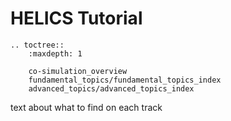 # HELICS Tutorial

```{eval-rst}
.. toctree::
    :maxdepth: 1

    co-simulation_overview
    fundamental_topics/fundamental_topics_index
    advanced_topics/advanced_topics_index

```

text about what to find on each track
